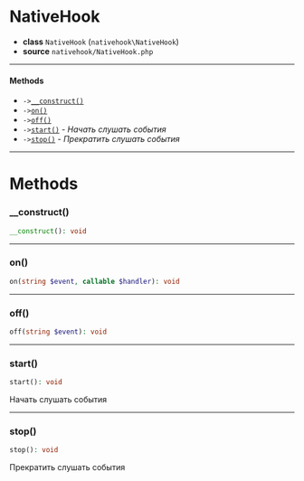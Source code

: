 # NativeHook

- **class** `NativeHook` (`nativehook\NativeHook`)
- **source** `nativehook/NativeHook.php`

---

#### Methods

- `->`[`__construct()`](#method-__construct)
- `->`[`on()`](#method-on)
- `->`[`off()`](#method-off)
- `->`[`start()`](#method-start) - _Начать слушать события_
- `->`[`stop()`](#method-stop) - _Прекратить слушать события_

---
# Methods

<a name="method-__construct"></a>

### __construct()
```php
__construct(): void
```

---

<a name="method-on"></a>

### on()
```php
on(string $event, callable $handler): void
```

---

<a name="method-off"></a>

### off()
```php
off(string $event): void
```

---

<a name="method-start"></a>

### start()
```php
start(): void
```
Начать слушать события

---

<a name="method-stop"></a>

### stop()
```php
stop(): void
```
Прекратить слушать события